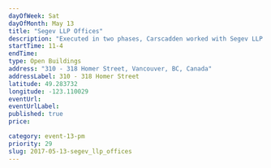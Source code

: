 ```yaml
---
dayOfWeek: Sat
dayOfMonth: May 13
title: "Segev LLP Offices"
description: "Executed in two phases, Carscadden worked with Segev LLP to convert what was previously an open design studio to a series of discrete offices that  - wait for it...  still felt like an open design studio. The program brief in this respect was a function of the often private and sensitive nature of legal work, and the young firm's ambition to not communicate the 19th Century feel that many law office do."
startTime: 11-4
endTime: 
type: Open Buildings
address: "310 - 318 Homer Street, Vancouver, BC, Canada"
addressLabel: 310 - 318 Homer Street
latitude: 49.283732
longitude: -123.110029
eventUrl: 
eventUrlLabel: 
published: true
price: 

category: event-13-pm
priority: 29
slug: 2017-05-13-segev_llp_offices
---
```

